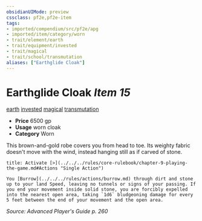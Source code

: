 ```yaml
---
obsidianUIMode: preview
cssclass: pf2e,pf2e-item
tags:
- imported/compendium/src/pf2e/apg
- imported/item/category/worn
- trait/element/earth
- trait/equipment/invested
- trait/magical
- trait/school/transmutation
aliases: ["Earthglide Cloak"]
---
```

# Earthglide Cloak *Item 15*  
[earth](earth.md)  [invested](invested.md)  [magical](magical.md)  [transmutation](transmutation.md)  

- **Price** 6500 gp
- **Usage** worn cloak
- **Category** Worn

This brown-and-gold robe covers you from head to toe. Its weighty fabric doesn't move with the wind, instead hanging still as if carved of stone.

```ad-embed-ability
title: Activate [>](../../../rules/core-rulebook/chapter-9-playing-the-game.md#Actions "Single Action")

You [Burrow](../../../rules/actions/burrow.md) through dirt and stone up to your land Speed, leaving no tunnels or signs of your passing. If you end your movement inside solid stone, you are forcibly expelled into the nearest open area, taking `1d6` bludgeoning damage for every 5 feet between the end of your movement and the open area.
```

*Source: Advanced Player's Guide p. 260*
